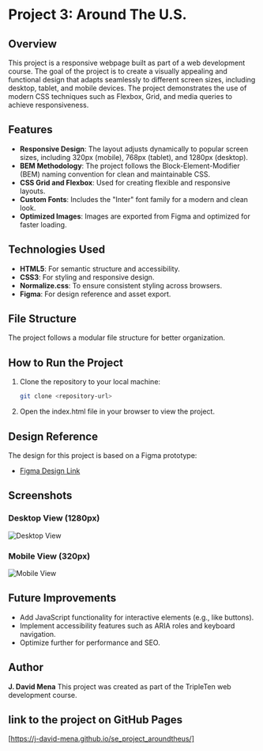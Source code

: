 # Project 3: Around The U.S.

## Overview

This project is a responsive webpage built as part of a web development course. The goal of the project is to create a visually appealing and functional design that adapts seamlessly to different screen sizes, including desktop, tablet, and mobile devices. The project demonstrates the use of modern CSS techniques such as Flexbox, Grid, and media queries to achieve responsiveness.

## Features

- **Responsive Design**: The layout adjusts dynamically to popular screen sizes, including 320px (mobile), 768px (tablet), and 1280px (desktop).
- **BEM Methodology**: The project follows the Block-Element-Modifier (BEM) naming convention for clean and maintainable CSS.
- **CSS Grid and Flexbox**: Used for creating flexible and responsive layouts.
- **Custom Fonts**: Includes the "Inter" font family for a modern and clean look.
- **Optimized Images**: Images are exported from Figma and optimized for faster loading.

## Technologies Used

- **HTML5**: For semantic structure and accessibility.
- **CSS3**: For styling and responsive design.
- **Normalize.css**: To ensure consistent styling across browsers.
- **Figma**: For design reference and asset export.

## File Structure

The project follows a modular file structure for better organization.

## How to Run the Project

1. Clone the repository to your local machine:
   ```bash
   git clone <repository-url>
   ```
2. Open the index.html file in your browser to view the project.

## Design Reference

The design for this project is based on a Figma prototype:

- [Figma Design Link](https://www.figma.com/design/Es8zZP3ARGH9JGcw60i3OD/Sprint-3_-Around-the-US?node-id=7505-2&t=KeRLLNgbMsK5zBZR-0)

## Screenshots

### Desktop View (1280px)

![Desktop View](../se_project_aroundtheus/images/demo/1280px_screenshot.png)

### Mobile View (320px)

![Mobile View](../se_project_aroundtheus/images/demo/320px.png)

## Future Improvements

- Add JavaScript functionality for interactive elements (e.g., like buttons).
- Implement accessibility features such as ARIA roles and keyboard navigation.
- Optimize further for performance and SEO.

## Author

**J. David Mena**
This project was created as part of the TripleTen web development course.

## link to the project on GitHub Pages

[https://j-david-mena.github.io/se_project_aroundtheus/]
